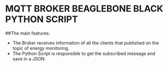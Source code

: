 # MQTT BROKER BEAGLEBONE BLACK PYTHON SCRIPT

##The main features:

- The Broker receives information of all the clients that published on the topic of energy monitoring.
- The Python Script is responsible to get the subscribed message and save in a JSON.
